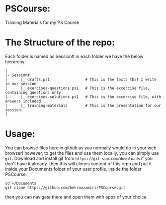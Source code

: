 # PSCourse:
Training Materials for my PS Course

# The Structure of the repo:
Each folder is named as Session#
in each folder we have the below hierarchy:
```
|
|- Session#
|      |_ drafts.ps1                # This is the texts that I write in our session
|      |_ exercises-questions.ps1   # This is the excercise file, containing questions only.
|      |_ exercises-solutions.ps1   # This is the excercise file, with answers included.
|      |_ training-materials        # This is the presentation for our session.
|
```
# Usage:
You can browse files here in github as you normally would do in your web browser! however, to get the files and use them locally, you can simply use `git`.
Download and install git from `https://git-scm.com/downloads` if you don't have it already. then this will clones content of this repo and put it inside your Documents folder of your user profile, inside the folder PSCourse:
```
cd ~/Documents
git clone https://github.com/behrouzamiri/PSCourse.git
```
then you can navigate there and open them with apps of your choice.
